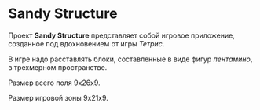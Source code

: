 # Sandy Structure

Проект **Sandy Structure**  представляет собой игровое приложение, созданное под вдохновением от игры *Тетрис*.

В игре надо расставлять блоки, составленные в виде фигур *пентамино*, в трехмерном пространстве.

Размер всего поля 9x26x9.

Размер игровой зоны 9x21x9.

